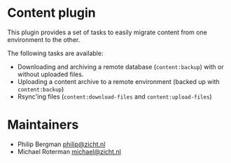 # Content plugin

This plugin provides a set of tasks to easily migrate content from one
environment to the other.

The following tasks are available:

* Downloading and archiving a remote database (`content:backup`) with or
  without uploaded files.
* Uploading a content archive to a remote environment (backed up with
  `content:backup`)
* Rsync'ing files (`content:download-files` and `content:upload-files`)

# Maintainers
* Philip Bergman <philip@zicht.nl>
* Michael Roterman <michael@zicht.nl>
